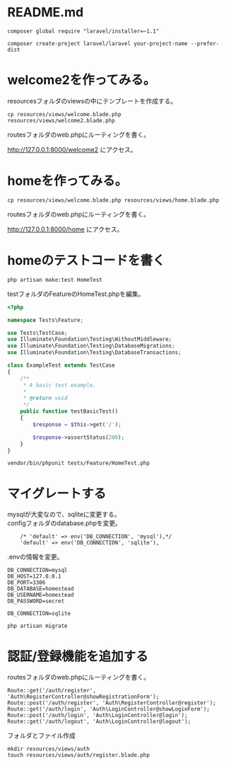 
# README.md

```
composer global require "laravel/installer=~1.1"
```


```
composer create-project laravel/laravel your-project-name --prefer-dist
```


# welcome2を作ってみる。

resourcesフォルダのviewsの中にテンプレートを作成する。    


```
cp resources/views/welcome.blade.php resources/views/welcome2.blade.php
```

routesフォルダのweb.phpにルーティングを書く。    

http://127.0.0.1:8000/welcome2
にアクセス。


# homeを作ってみる。


```
cp resources/views/welcome.blade.php resources/views/home.blade.php
```

routesフォルダのweb.phpにルーティングを書く。    


http://127.0.0.1:8000/home
にアクセス。


# homeのテストコードを書く


```
php artisan make:test HomeTest
```

testフォルダのFeatureのHomeTest.phpを編集。    


```php
<?php

namespace Tests\Feature;

use Tests\TestCase;
use Illuminate\Foundation\Testing\WithoutMiddleware;
use Illuminate\Foundation\Testing\DatabaseMigrations;
use Illuminate\Foundation\Testing\DatabaseTransactions;

class ExampleTest extends TestCase
{
    /**
     * A basic test example.
     *
     * @return void
     */
    public function testBasicTest()
    {
        $response = $this->get('/');

        $response->assertStatus(200);
    }
}

```


```
vendor/bin/phpunit tests/Feature/HomeTest.php
```

# マイグレートする

mysqlが大変なので、sqliteに変更する。    
configフォルダのdatabase.phpを変更。    


```
    /* 'default' => env('DB_CONNECTION', 'mysql'),*/
    'default' => env('DB_CONNECTION', 'sqlite'),
```

.envの情報を変更。    


```
DB_CONNECTION=mysql
DB_HOST=127.0.0.1
DB_PORT=3306
DB_DATABASE=homestead
DB_USERNAME=homestead
DB_PASSWORD=secret
```


```
DB_CONNECTION=sqlite
```


```
php artisan migrate
```


# 認証/登録機能を追加する


routesフォルダのweb.phpにルーティングを書く。    


```php:web.php
Route::get('/auth/register', 'Auth\RegisterController@showRegistrationForm');
Route::post('/auth/register', 'Auth\RegisterController@register');
Route::get('/auth/login', 'Auth\LoginController@showLoginForm');
Route::post('/auth/login', 'Auth\LoginController@login');
Route::get('/auth/logout', 'Auth\LoginController@logout');

```

フォルダとファイル作成


```
mkdir resources/views/auth
touch resources/views/auth/register.blade.php
```



